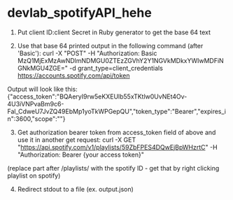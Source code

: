 # devlab_spotifyAPI_hehe

1) Put client ID:client Secret in Ruby generator to get the base 64 text

2) Use that base 64 printed output in the following command (after 'Basic'):
curl -X "POST" -H "Authorization: Basic MzQ1MjExMzAwNDlmNDMGU0ZTEzZGVhY2Y1NGVkMDkxYWIwMDFiNGNkMGU4ZGE=" -d grant_type=client_credentials https://accounts.spotify.com/api/token

Output will look like this:
{"access_token":"BQAeryI9rw5eKXEUlb55xTKtlw0UvNEt4Ov-4U3iVNPvaBm9c6-Fal_CdweU7JvZQ49EbMp1yoTkWPGepQU","token_type":"Bearer","expires_in":3600,"scope":""}

3) Get authorization bearer token from access_token field of above and use it in another get request:
curl -X GET "https://api.spotify.com/v1/playlists/59ZbFPES4DQwEjBpWHzrtC" -H "Authorization: Bearer {your access token}"

(replace part after /playlists/ with the spotify ID - get that by right clicking playlist on spotify)

4) Redirect stdout to a file (ex. output.json)
